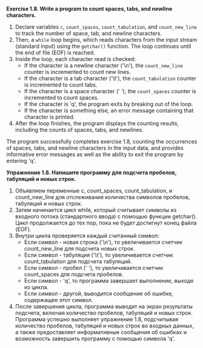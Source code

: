 **Exercise 1.8. Write a program to count spaces, tabs, and newline characters.**

1. Declare variables `c`, `count_spaces`, `count_tabulation`, and `count_new_line` to track the number of space, tab, 
   and newline characters.
2. Then, a `while` loop begins, which reads characters from the input stream (standard input) using the `getchar()` 
   function. The loop continues until the end of file (EOF) is reached.
3. Inside the loop, each character read is checked:
    - If the character is a newline character ('\n'), the `count_new_line` counter is incremented to count new lines.
    - If the character is a tab character ('\t'), the `count_tabulation` counter is incremented to count tabs.
    - If the character is a space character (' '), the `count_spaces` counter is incremented to count spaces.
    - If the character is 'q', the program exits by breaking out of the loop.
    - If the character is something else, an error message containing that character is printed.
4. After the loop finishes, the program displays the counting results, including the counts of spaces, tabs, and newlines.

The program successfully completes exercise 1.8, counting the occurrences of spaces, tabs, and newline characters in the
input data, and provides informative error messages as well as the ability to exit the program by entering 'q'.




**Упражнение 1.8. Напишите программу для подсчета пробелов, табуляций и новых строк.**

1. Объявляем переменные c, count_spaces, count_tabulation, и count_new_line для отслеживания количества символов 
   пробелов, табуляций и новых строк.
2. Затем начинается цикл while, который считывает символы из входного потока (стандартного ввода) с помощью функции 
   getchar(). Цикл продолжается до тех пор, пока не будет достигнут конец файла (EOF).
3. Внутри цикла проверяется каждый считанный символ:
   - Если символ - новая строка ('\n'), то увеличивается счетчик count_new_line для подсчета новых строк.
   - Если символ - табуляция ('\t'), то увеличивается счетчик count_tabulation для подсчета табуляций.
   - Если символ - пробел (' '), то увеличивается счетчик count_spaces для подсчета пробелов.
   - Если символ - 'q', то программа завершает выполнение, выходя из цикла.
   - Если символ - другой, выводится сообщение об ошибке, содержащее этот символ.
4. После завершения цикла, программа выводит на экран результаты подсчета, включая количество пробелов, табуляций и 
   новых строк.
Программа успешно выполняет упражнение 1.8, подсчитывая количество пробелов, табуляций и новых строк во входных данных, 
а также предоставляет информативные сообщения об ошибках и возможность завершить программу с помощью символа 'q'.